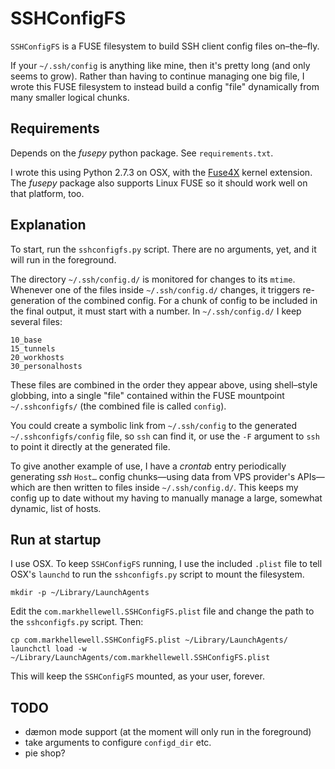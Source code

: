 # SSHConfigFS

`SSHConfigFS` is a FUSE filesystem to build SSH client config files on–the–fly.

If your `~/.ssh/config` is anything like mine, then it's pretty long (and only seems to grow).  Rather than having to continue managing one big file, I wrote this FUSE filesystem to instead build a config "file" dynamically from many smaller logical chunks.

## Requirements

Depends on the *fusepy* python package.  See `requirements.txt`.

I wrote this using Python 2.7.3 on OSX, with the [Fuse4X](http://fuse4x.github.com/) kernel extension. The *fusepy* package also supports Linux FUSE so it should work well on that platform, too.

## Explanation

To start, run the `sshconfigfs.py` script.  There are no arguments, yet, and it will run in the foreground.

The directory `~/.ssh/config.d/` is monitored for changes to its `mtime`.  Whenever one of the files inside `~/.ssh/config.d/` changes, it triggers re-generation of the combined config. 
For a chunk of config to be included in the final output, it must start with a number.  In `~/.ssh/config.d/` I keep several files:

    10_base
    15_tunnels
    20_workhosts
    30_personalhosts

These files are combined in the order they appear above, using shell–style globbing, into a single "file" contained within the FUSE mountpoint `~/.sshconfigfs/` (the combined file is called `config`).

You could create a symbolic link from `~/.ssh/config` to the generated `~/.sshconfigfs/config` file, so `ssh` can find it, or use the `-F` argument to `ssh` to point it directly at the generated file.

To give another example of use, I have a *crontab* entry periodically generating *ssh* `Host…` config chunks—using data from VPS provider's APIs—which are then written to files inside `~/.ssh/config.d/`.  This keeps my config up to date without my having to manually manage a large, somewhat dynamic, list of hosts.

## Run at startup

I use OSX.  To keep `SSHConfigFS` running, I use the included `.plist` file to tell OSX's `launchd` to run the `sshconfigfs.py` script to mount the filesystem.

    mkdir -p ~/Library/LaunchAgents

Edit the `com.markhellewell.SSHConfigFS.plist` file and change the path to the `sshconfigfs.py` script.  Then:

    cp com.markhellewell.SSHConfigFS.plist ~/Library/LaunchAgents/
    launchctl load -w ~/Library/LaunchAgents/com.markhellewell.SSHConfigFS.plist

This will keep the `SSHConfigFS` mounted, as your user, forever.

## TODO

* dæmon mode support (at the moment will only run in the foreground)
* take arguments to configure `configd_dir` etc.
* pie shop?
